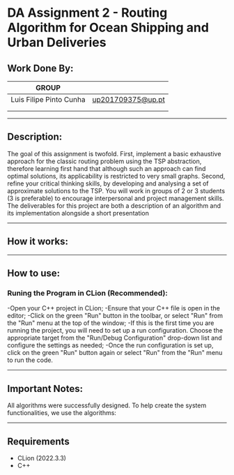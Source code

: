 # DA Assignment 2 - Routing Algorithm for Ocean Shipping and Urban Deliveries

## Work Done By: 

| GROUP  |  |
| ------------- | ------------- |
| Luis Filipe Pinto Cunha  | up201709375@up.pt  |
|  |   |
|  |  |

_________________________________________________________________________________________

## Description:

The goal of this assignment is twofold. First, implement a basic exhaustive approach for the classic routing
problem using the TSP abstraction, therefore learning first hand that although such an approach can find
optimal solutions, its applicability is restricted to very small graphs. Second, refine your critical thinking
skills, by developing and analysing a set of approximate solutions to the TSP. You will work in groups of
2 or 3 students (3 is preferable) to encourage interpersonal and project management skills. The deliverables
for this project are both a description of an algorithm and its implementation alongside a short presentation

_________________________________________________________________________________________


## How it works:

_________________________________________________________________________________________

## How to use:

### Runing the Program in CLion (Recommended):

-Open your C++ project in CLion;
-Ensure that your C++ file is open in the editor;
-Click on the green "Run" button in the toolbar, or select "Run" from the "Run" menu at the top of the window;
-If this is the first time you are running the project, you will need to set up a run configuration. Choose the appropriate target from the "Run/Debug Configuration" drop-down list and configure the settings as needed;
-Once the run configuration is set up, click on the green "Run" button again or select "Run" from the "Run" menu to run the code.

_________________________________________________________________________________________

## Important Notes:

All algorithms were successfully designed.
To help create the system functionalities, we use the algorithms:
_________________________________________________________________________________________

## Requirements

- CLion (2022.3.3)
- C++


